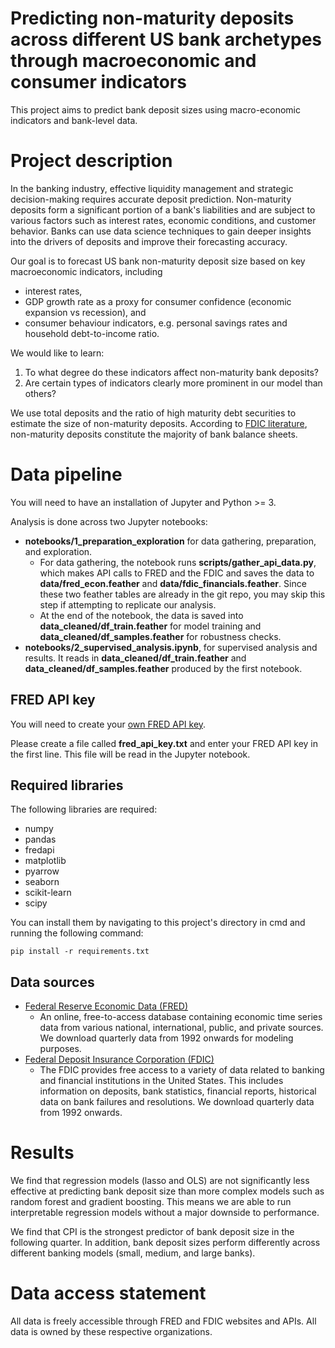 # Predicting non-maturity deposits across different US bank archetypes through macroeconomic and consumer indicators

This project aims to predict bank deposit sizes using macro-economic indicators and bank-level data.

# Project description

In the banking industry, effective liquidity management and strategic decision-making requires accurate deposit prediction. Non-maturity deposits form a significant portion of a bank's liabilities and are subject to various factors such as interest rates, economic conditions, and customer behavior. Banks can use data science techniques to gain deeper insights into the drivers of deposits and improve their forecasting accuracy.

Our goal is to forecast US bank non-maturity deposit size based on key macroeconomic indicators, including

- interest rates,
- GDP growth rate as a proxy for consumer confidence (economic expansion vs recession), and
- consumer behaviour indicators, e.g. personal savings rates and household debt-to-income ratio.

We would like to learn:

1. To what degree do these indicators affect non-maturity bank deposits?
2. Are certain types of indicators clearly more prominent in our model than others?

We use total deposits and the ratio of high maturity debt securities to estimate the size of non-maturity deposits. According to [FDIC literature](https://www.fdic.gov/analysis/cfr/bank-research-conference/annual-20th/papers/xiang-paper.pdf), non-maturity deposits constitute the majority of bank balance sheets.

# Data pipeline

You will need to have an installation of Jupyter and Python >= 3.

Analysis is done across two Jupyter notebooks:

- **notebooks/1_preparation_exploration** for data gathering, preparation, and exploration.
  - For data gathering, the notebook runs **scripts/gather_api_data.py**, which makes API calls to FRED and the FDIC and saves the data to **data/fred_econ.feather** and **data/fdic_financials.feather**. Since these two feather tables are already in the git repo, you may skip this step if attempting to replicate our analysis.
  - At the end of the notebook, the data is saved into **data_cleaned/df_train.feather** for model training and **data_cleaned/df_samples.feather** for robustness checks.
- **notebooks/2_supervised_analysis.ipynb**, for supervised analysis and results. It reads in **data_cleaned/df_train.feather** and **data_cleaned/df_samples.feather** produced by the first notebook.

## FRED API key

You will need to create your [own FRED API key](https://fred.stlouisfed.org/docs/api/api_key.html).

Please create a file called **fred_api_key.txt** and enter your FRED API key in the first line. This file will be read in the Jupyter notebook.

## Required libraries

The following libraries are required:

- numpy
- pandas
- fredapi
- matplotlib
- pyarrow
- seaborn
- scikit-learn
- scipy

You can install them by navigating to this project's directory in cmd and running the following command:

```pip install -r requirements.txt```

## Data sources

- [Federal Reserve Economic Data (FRED)](https://fred.stlouisfed.org/)
	- An online, free-to-access database containing economic time series data from various national, international, public, and private sources. We download quarterly data from 1992 onwards for modeling purposes.
- [Federal Deposit Insurance Corporation (FDIC)](https://www.fdic.gov/)	
	- The FDIC provides free access to a variety of data related to banking and financial institutions in the United States. This includes information on deposits, bank statistics, financial reports, historical data on bank failures and resolutions. We download quarterly data from 1992 onwards.

# Results

We find that regression models (lasso and OLS) are not significantly less effective at predicting bank deposit size than more complex models such as random forest and gradient boosting. This means we are able to run interpretable regression models without a major downside to performance.

We find that CPI is the strongest predictor of bank deposit size in the following quarter. In addition, bank deposit sizes perform differently across different banking models (small, medium, and large banks).

# Data access statement

All data is freely accessible through FRED and FDIC websites and APIs. All data is owned by these respective organizations.
